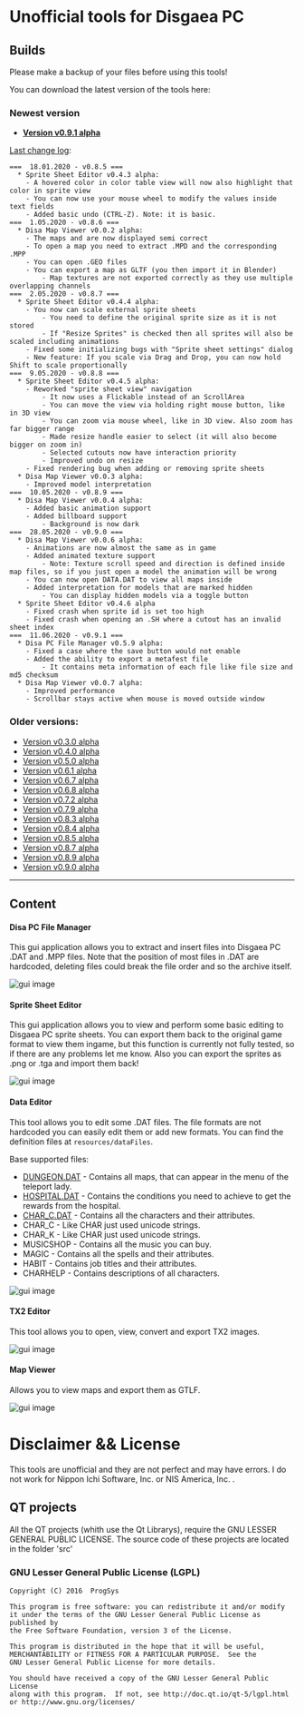 # Unofficial tools for Disgaea PC

## Builds

Please make a backup of your files before using this tools!

You can download the latest version of the tools here:


### Newest version
* **[Version v0.9.1 alpha](https://www.dropbox.com/s/73g4v12ex3zdgj1/Disgaea%20Tools%20v0.9.1%20alpha.zip?dl=0)**


[Last change log](https://github.com/ProgSys/pg_disatools/blob/master/changelog.txt):
```
===  18.01.2020 - v0.8.5 ===
  * Sprite Sheet Editor v0.4.3 alpha:
	- A hovered color in color table view will now also highlight that color in sprite view
	- You can now use your mouse wheel to modify the values inside text fields
	- Added basic undo (CTRL-Z). Note: it is basic.
===  1.05.2020 - v0.8.6 ===
  * Disa Map Viewer v0.0.2 alpha:
	- The maps and are now displayed semi correct
	- To open a map you need to extract .MPD and the corresponding .MPP
	- You can open .GEO files
	- You can export a map as GLTF (you then import it in Blender)
		- Map textures are not exported correctly as they use multiple overlapping channels
===  2.05.2020 - v0.8.7 ===
  * Sprite Sheet Editor v0.4.4 alpha:
	- You now can scale external sprite sheets
		- You need to define the original sprite size as it is not stored 
		- If "Resize Sprites" is checked then all sprites will also be scaled including animations
	- Fixed some initializing bugs with "Sprite sheet settings" dialog
	- New feature: If you scale via Drag and Drop, you can now hold Shift to scale proportionally
===  9.05.2020 - v0.8.8 ===
  * Sprite Sheet Editor v0.4.5 alpha:
	- Reworked "sprite sheet view" navigation
		- It now uses a Flickable instead of an ScrollArea
		- You can move the view via holding right mouse button, like in 3D view
		- You can zoom via mouse wheel, like in 3D view. Also zoom has far bigger range
		- Made resize handle easier to select (it will also become bigger on zoom in)
		- Selected cutouts now have interaction priority 
		- Improved undo on resize
	- Fixed rendering bug when adding or removing sprite sheets
  * Disa Map Viewer v0.0.3 alpha:
	- Improved model interpretation
===  10.05.2020 - v0.8.9 ===
  * Disa Map Viewer v0.0.4 alpha:
	- Added basic animation support
	- Added billboard support
        - Background is now dark
===  28.05.2020 - v0.9.0 ===
  * Disa Map Viewer v0.0.6 alpha:
	- Animations are now almost the same as in game
	- Added animated texture support
		- Note: Texture scroll speed and direction is defined inside map files, so if you just open a model the animation will be wrong
	- You can now open DATA.DAT to view all maps inside
	- Added interpretation for models that are marked hidden
		- You can display hidden models via a toggle button
  * Sprite Sheet Editor v0.4.6 alpha
	- Fixed crash when sprite id is set too high
	- Fixed crash when opening an .SH where a cutout has an invalid sheet index
===  11.06.2020 - v0.9.1 ===
  * Disa PC File Manager v0.5.9 alpha:
	- Fixed a case where the save button would not enable
	- Added the ability to export a metafest file
		- It contains meta information of each file like file size and md5 checksum 
  * Disa Map Viewer v0.0.7 alpha:
	- Improved performance
	- Scrollbar stays active when mouse is moved outside window

```

### Older versions:
* [Version v0.3.0 alpha](https://www.dropbox.com/s/yraau190k8xia0i/Disgaea%20Tools%20v0.3%20alpha.zip?dl=0)
* [Version v0.4.0 alpha](https://www.dropbox.com/s/8epdstlt7e2v0w1/Disgaea%20Tools%20v0.4%20alpha.zip?dl=0)
* [Version v0.5.0 alpha](https://www.dropbox.com/s/6iuq1wh5x16jhpy/Disgaea%20Tools%20v0.5.0%20alpha.zip?dl=0)
* [Version v0.6.1 alpha](https://www.dropbox.com/s/ujg62ajrh8l86ss/Disgaea%20Tools%20v0.6.1%20alpha.zip?dl=0)
* [Version v0.6.7 alpha](https://www.dropbox.com/s/2lgtov7n53ychaa/Disgaea%20Tools%20v0.6.7%20alpha.zip?dl=0)
* [Version v0.6.8 alpha](https://www.dropbox.com/s/k7s9hjm6igsrq1r/Disgaea%20Tools%20v0.6.8%20alpha.zip?dl=0)
* [Version v0.7.2 alpha](https://www.dropbox.com/s/hc8bp3sat5wo1iz/Disgaea%20Tools%20v0.7.2%20alpha.zip?dl=0)
* [Version v0.7.9 alpha](https://www.dropbox.com/s/zxbocw141h5k4nx/Disgaea%20Tools%20v0.7.9%20alpha.zip?dl=0)
* [Version v0.8.3 alpha](https://www.dropbox.com/s/8jzpcqloz04n7h3/Disgaea%20Tools%20v0.8.3%20alpha.zip?dl=0)
* [Version v0.8.4 alpha](https://www.dropbox.com/s/6502gpkox1rddz5/Disgaea%20Tools%20v0.8.4%20alpha.zip?dl=0)
* [Version v0.8.5 alpha](https://www.dropbox.com/s/l1tfcnrbqire384/Disgaea%20Tools%20v0.8.5%20alpha.zip?dl=0)
* [Version v0.8.7 alpha](https://www.dropbox.com/s/l1tfcnrbqire384/Disgaea%20Tools%20v0.8.7%20alpha.zip?dl=0)
* [Version v0.8.9 alpha](https://www.dropbox.com/s/dhy0bwv35wu5gnm/Disgaea%20Tools%20v0.8.9%20alpha.zip?dl=0)
* [Version v0.9.0 alpha](https://www.dropbox.com/s/ufcerz9cm2lcqi7/Disgaea%20Tools%20v0.9.0%20alpha.zip?dl=0)
---


## Content

#### Disa PC File Manager

This gui application allows you to extract and insert files into Disgaea PC .DAT and .MPP files.
Note that the position of most files in .DAT are hardcoded, deleting files could break the file order and so the archive itself.


![gui image](https://github.com/ProgSys/pg_disatools/blob/master/preview/File_Manager_v0.5.8.png)

#### Sprite Sheet Editor

This gui application allows you to view and perform some basic editing to Disgaea PC sprite sheets.
You can export them back to the original game format to view them ingame, but this function is currently not fully tested, 
so if there are any problems let me know.
Also you can export the sprites as .png or .tga and import them back!

![gui image](https://raw.githubusercontent.com/ProgSys/pg_disatools/master/preview/Sprite_Sheet_Editor.png)

#### Data Editor

This tool allows you to edit some .DAT files.
The file formats are not hardcoded you can easily edit them or add new formats.
You can find the definition files at `resources/dataFiles`.

Base supported files:

* [DUNGEON.DAT](https://github.com/ProgSys/pg_disatools/wiki/DUNGEON.DAT) - Contains all maps, that can appear in the menu of the teleport lady. 
* [HOSPITAL.DAT](https://github.com/ProgSys/pg_disatools/wiki/HOSPITAL.DAT) - Contains the conditions you need to achieve to get the rewards from the hospital. 
* [CHAR_C.DAT](https://github.com/ProgSys/pg_disatools/wiki/CHAR.DAT) - Contains all the characters and their attributes. 
* CHAR_C -  Like CHAR just used unicode strings.
* CHAR_K -  Like CHAR just used unicode strings.
* MUSICSHOP - Contains all the music you can buy.
* MAGIC - Contains all the spells and their attributes.
* HABIT - Contains job titles and their attributes.
* CHARHELP - Contains descriptions of all characters.

![gui image](https://raw.githubusercontent.com/ProgSys/pg_disatools/master/preview/Data_Editor_v0.0.6_alpha_preview.png)


#### TX2 Editor

This tool allows you to open, view, convert and export TX2 images.

![gui image](https://github.com/ProgSys/pg_disatools/blob/master/preview/TX2%20Editor%20v0.0.1%20alpha_preview.png)

#### Map Viewer

Allows you to view maps and export them as GTLF.

![gui image](https://raw.githubusercontent.com/ProgSys/pg_disatools/master/preview/Map_Editor_v0.0.2_preview.png)

# Disclaimer && License
This tools are unofficial and they are not perfect and may have errors. I do not work for Nippon Ichi Software, Inc. or NIS America, Inc. . 

## QT projects
All the QT projects (whith use the Qt Librarys), require the GNU LESSER GENERAL PUBLIC LICENSE.
The source code of these projects are located in the folder 'src'

### GNU Lesser General Public License (LGPL)

	Copyright (C) 2016  ProgSys

	This program is free software: you can redistribute it and/or modify
	it under the terms of the GNU Lesser General Public License as published by
	the Free Software Foundation, version 3 of the License.

	This program is distributed in the hope that it will be useful,
	MERCHANTABILITY or FITNESS FOR A PARTICULAR PURPOSE.  See the
	GNU Lesser General Public License for more details.

	You should have received a copy of the GNU Lesser General Public License
	along with this program.  If not, see http://doc.qt.io/qt-5/lgpl.html
	or http://www.gnu.org/licenses/
